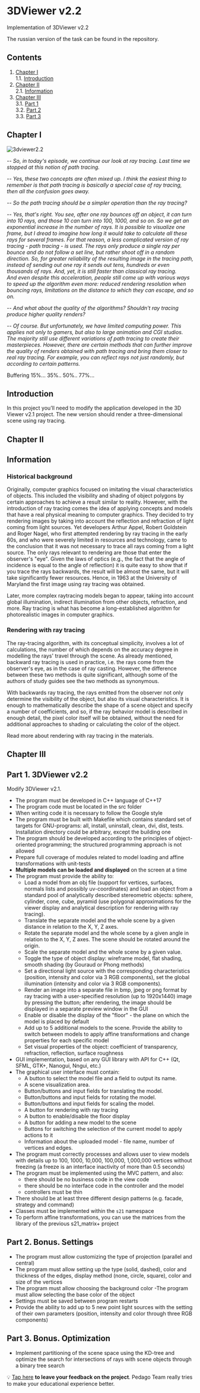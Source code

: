 # 3DViewer v2.2

Implementation of 3DViewer v2.2

The russian version of the task can be found in the repository.

## Contents

1. [Chapter I](#chapter-i) \
   1.1. [Introduction](#introduction)
2. [Chapter II](#chapter-ii) \
   2.1. [Information](#information)
3. [Chapter III](#chapter-iii) \
   3.1. [Part 1](#part-1-3dviewer-v22) \
   3.2. [Part 2](#part-2-bonus-settings) \
   3.3. [Part 3](#part-3-bonus-optimization)


## Chapter I

![3dviewer2.2](misc/images/3Dviewer2.2.PNG)

*-- So, in today's episode, we continue our look at ray tracing. Last time we stopped at this notion of path tracing.*

*-- Yes, these two concepts are often mixed up. I think the easiest thing to remember is that path tracing is basically a special case of ray tracing, then all the confusion goes away.*

*-- So the path tracing should be a simpler operation than the ray tracing?*

*-- Yes, that's right. You see, after one ray bounces off an object, it can turn into 10 rays, and those 10 can turn into 100, 1000, and so on. So we get an exponential increase in the number of rays. It is possible to visualize one frame, but I dread to imagine how long it would take to calculate all these rays for several frames. For that reason, a less complicated version of ray tracing - path tracing - is used. The rays only produce a single ray per bounce and do not follow a set line, but rather shoot off in a random direction. So, for greater reliability of the resulting image in the tracing path, instead of sending out one ray it sends out tens, hundreds or even thousands of rays. And, yet, it is still faster than classical ray tracing.*\
*And even despite this acceleration, people still come up with various ways to speed up the algorithm even more: reduced rendering resolution when bouncing rays, limitations on the distance to which they can escape, and so on.*

*-- And what about the quality of the algorithms? Shouldn't ray tracing produce higher quality renders?*

*-- Of course. But unfortunately, we have limited computing power. This applies not only to gamers, but also to large animation and CGI studios. The majority still use different variations of path tracing to create their masterpieces. However, there are certain methods that can further improve the quality of renders obtained with path tracing and bring them closer to real ray tracing. For example, you can reflect rays not just randomly, but according to certain patterns.*

Buffering 15%... 35%.. 50%.. 77%...

## Introduction

In this project you’ll need to modify the application developed in the 3D Viewer v2.1 project. The new version should render a three-dimensional scene using ray tracing.


## Chapter II

## Information

### Historical background

Originally, computer graphics focused on imitating the visual characteristics of objects. This included the visibility and shading of object polygons by certain approaches to achieve a result similar to reality. However, with the introduction of ray tracing comes the idea of applying concepts and models that have a real physical meaning to computer graphics. They decided to try rendering images by taking into account the reflection and refraction of light coming from light sources. Yet developers Arthur Appel, Robert Goldstein and Roger Nagel, who first attempted rendering by ray tracing in the early 60s, and who were severely limited in resources and technology, came to the conclusion that it was not necessary to trace all rays coming from a light source. The only rays relevant to rendering are those that enter the observer's "eye". Given the laws of optics (e.g., the fact that the angle of incidence is equal to the angle of reflection) it is quite easy to show that if you trace the rays backwards, the result will be almost the same, but it will take significantly fewer resources. Hence, in 1963 at the University of Maryland the first image using ray tracing was obtained.

Later, more complex raytracing models began to appear, taking into account global illumination, indirect illumination from other objects, refraction, and more. Ray tracing is what has become a long-established algorithm for photorealistic images in computer graphics.

### Rendering with ray tracing

The ray-tracing algorithm, with its conceptual simplicity, involves a lot of calculations, the number of which depends on the accuracy degree in modelling the rays' travel through the scene. As already mentioned, backward ray tracing is used in practice, i.e. the rays come from the observer's eye, as in the case of ray casting. However, the difference between these two methods is quite significant, although some of the authors of study guides see the two methods as synonymous.

With backwards ray tracing, the rays emitted from the observer not only determine the visibility of the object, but also its visual characteristics. It is enough to mathematically describe the shape of a scene object and specify a number of coefficients, and so, if the ray behavior model is described in enough detail, the pixel color itself will be obtained, without the need for additional approaches to shading or calculating the color of the object.

Read more about rendering with ray tracing in the materials.


## Chapter III

## Part 1. 3DViewer v2.2

Modify 3DViewer v2.1.

- The program must be developed in C++ language of C++17
- The program code must be located in the src folder
- When writing code it is necessary to follow the Google style
- The program must be built with Makefile which contains standard set of targets for GNU-programs: all, install, uninstall, clean, dvi, dist, tests. Installation directory could be arbitrary, except the building one
- The program should be developed according to the principles of object-oriented programming; the structured programming approach is not allowed
- Prepare full coverage of modules related to model loading and affine transformations with unit-tests
- **Multiple models can be loaded and displayed** on the screen at a time
- The program must provide the ability to:
  - Load a model from an obj file (support for vertices, surfaces, normals lists and possibly uv-coordinates) and load an object from a standard pool of analytically described stereometric objects: sphere, cylinder, cone, cube, pyramid (use polygonal approximations for the viewer display and analytical description for rendering with ray tracing).
  - Translate the separate model and the whole scene by a given distance in relation to the X, Y, Z axes.
  - Rotate the separate model and the whole scene by a given angle in relation to the X, Y, Z axes. The scene should be rotated around the origin.
  - Scale the separate model and the whole scene by a given value.
  - Toggle the type of object display: wireframe model, flat shading, smooth shading (by Gouraud or Phong methods)
  - Set a directional light source with the corresponding characteristics (position, intensity and color via 3 RGB components), set the global illumination (intensity and color via 3 RGB components).
  - Render an image into a separate file in bmp, jpeg or png format by ray tracing with a user-specified resolution (up to 1920x1440) image by pressing the button; after rendering, the image should be displayed in a separate preview window in the GUI
  -  Enable or disable the display of the "floor" - the plane on which the model is placed by default
  - Add up to 5 additional models to the scene. Provide the ability to switch between models to apply affine transformations and change properties for each specific model
  - Set visual properties of the object: coefficient of transparency, refraction, reflection, surface roughness
- GUI implementation, based on any GUI library with API for C++ (Qt, SFML, GTK+, Nanogui, Nngui, etc.)
- The graphical user interface must contain:
  - A button to select the model file and a field to output its name.
  - A scene visualization area.
  - Button/buttons and input fields for translating the model.
  - Button/buttons and input fields for rotating the model.
  - Button/buttons and input fields for scaling the model.
  - A button for rendering with ray tracing
  - A button to enable/disable the floor display
  - A button for adding a new model to the scene
  - Buttons for switching the selection of the current model to apply actions to it
  - Information about the uploaded model - file name, number of vertices and edges.
- The program must correctly processes and allows user to view models with details up to 100, 1000, 10,000, 100,000, 1,000,000  vertices without freezing (a freeze is an interface inactivity of more than 0.5 seconds)
- The program must be implemented using the MVC pattern, and also:
  - there should be no business code in the view code
  - there should be no interface code in the controller and the model
  - controllers must be thin
- There should be at least three different design patterns (e.g. facade, strategy and command)
- Classes must be implemented within the `s21` namespace
- To perform affine transformations, you can use the matrices from the library of the previous s21_matrix+ project

## Part 2. Bonus. Settings

- The program must allow customizing the type of projection (parallel and central)
- The program must allow setting up the type (solid, dashed), color and thickness of the edges, display method (none, circle, square), color and size of the vertices
- The program must allow choosing the background color
  -The program must allow selecting the base color of the object
- Settings must be saved between program restarts
- Provide the ability to add up to 5 new point light sources with the setting of their own parameters (position, intensity and color through three RGB components)

## Part 3. Bonus. Optimization

- Implement partitioning of the scene space using the KD-tree and optimize the search for intersections of rays with scene objects through a binary tree search 

💡 [Tap here](https://forms.yandex.ru/u/635a8f7e068ff01ca120bfc9/) **to leave your feedback on the project**. Pedago Team really tries to make your educational experience better.
